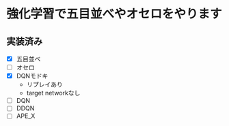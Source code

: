 # 強化学習で五目並べやオセロをやります

## 実装済み
- [x] 五目並べ
- [ ] オセロ
- [x] DQNモドキ
  - リプレイあり
  - target networkなし
- [ ] DQN
- [ ] DDQN
- [ ] APE_X
